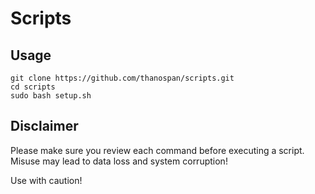 # Scripts

## Usage
```
git clone https://github.com/thanospan/scripts.git
cd scripts
sudo bash setup.sh
```

## Disclaimer

Please make sure you review each command before executing a script. Misuse may lead to data loss and system corruption!

Use with caution!
